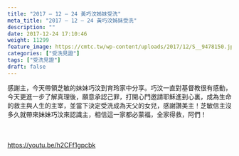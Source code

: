 ```yaml
---
title: "2017 – 12 – 24 黃巧汶姊妹受洗"
meta_title: "2017 – 12 – 24 黃巧汶姊妹受洗"
description: ""
date: 2017-12-24 17:10:46
weight: 11299
feature_image: https://cmtc.tw/wp-content/uploads/2017/12/S__9478150.jpg
categories: ["受洗見證"]
tags: ["受洗見證"]
draft: false
---
```


感謝主，今天帶領芝敏的妹妹巧汶到育玲家中分享。巧汶一直對基督教很有感動，今天更進一步了解真理後，願意承認己罪，打開心門邀請耶穌進到心裏，成為生命的救主與人生的主宰，並當下決定受洗成為天父的女兒，感謝讚美主！芝敏信主沒多久就帶來妹妹巧汶來認識主，相信這一家都必蒙福，全家得救，阿們！<br />
<br />
&nbsp;<br />
<br />
https://youtu.be/h2CFf1gpcbk<br />
<br />
&nbsp;<br />
<br />
&nbsp;<br />
<br />
&nbsp;<br />
<br />
&nbsp;<br />
<br />
&nbsp;<br />
<br />
&nbsp;<br />
<br />
&nbsp;
        
